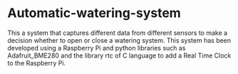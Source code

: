 # Automatic-watering-system
This a system that captures different data from different sensors to make a decision whether to open or close a watering system. This system has been developed using a Raspberry Pi and python libraries such as Adafruit_BME280 and the library rtc of C language to add a Real Time Clock to the Raspberry Pi.
